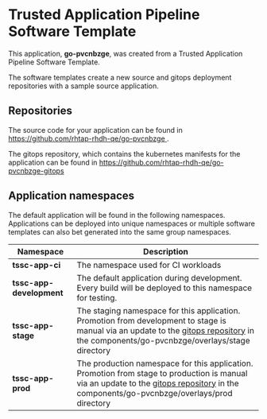 # Trusted Application Pipeline Software Template

This application, **go-pvcnbzge**, was created from a Trusted Application Pipeline Software Template.

The software templates create a new source and gitops deployment repositories with a sample source application. 

## Repositories

The source code for your application can be found in [https://github.com/rhtap-rhdh-qe/go-pvcnbzge ](https://github.com/rhtap-rhdh-qe/go-pvcnbzge ).
 
The gitops repository, which contains the kubernetes manifests for the application can be found in 
[https://github.com/rhtap-rhdh-qe/go-pvcnbzge-gitops ](https://github.com/rhtap-rhdh-qe/go-pvcnbzge-gitops ) 

## Application namespaces 

The default application will be found in the following namespaces. Applications can be deployed into unique namespaces or multiple software templates can also bet generated into the same group namespaces.  

|  Namespace   |  Description   |  
| -------- | -------- |
| **tssc-app-ci** | The namespace used for CI workloads |
| **tssc-app-development** | The default application during development. Every build will be deployed to this namespace for testing. |
| **tssc-app-stage** | The staging namespace for this application. Promotion from development to stage is manual via an update to the [gitops repository](https://github.com/rhtap-rhdh-qe/go-pvcnbzge-gitops ) in the components/go-pvcnbzge/overlays/stage directory |
| **tssc-app-prod** | The production namespace for this application. Promotion from stage to production is manual via an update to the [gitops repository](https://github.com/rhtap-rhdh-qe/go-pvcnbzge-gitops ) in the components/go-pvcnbzge/overlays/prod directory |